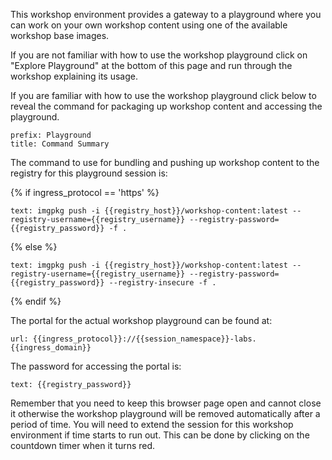 This workshop environment provides a gateway to a playground where you can work on your own workshop content using one of the available workshop base images.

If you are not familiar with how to use the workshop playground click on "Explore Playground" at the bottom of this page and run through the workshop explaining its usage.

If you are familiar with how to use the workshop playground click below to reveal the command for packaging up workshop content and accessing the playground.

```section:begin
prefix: Playground
title: Command Summary
```

The command to use for bundling and pushing up workshop content to the registry for this playground session is:

{% if ingress_protocol == 'https' %}

```workshop:copy
text: imgpkg push -i {{registry_host}}/workshop-content:latest --registry-username={{registry_username}} --registry-password={{registry_password}} -f .
```
{% else %}

```workshop:copy
text: imgpkg push -i {{registry_host}}/workshop-content:latest --registry-username={{registry_username}} --registry-password={{registry_password}} --registry-insecure -f .
```

{% endif %}

The portal for the actual workshop playground can be found at:

```dashboard:open-url
url: {{ingress_protocol}}://{{session_namespace}}-labs.{{ingress_domain}}
```

The password for accessing the portal is:

```workshop:copy
text: {{registry_password}}
```

Remember that you need to keep this browser page open and cannot close it otherwise the workshop playground will be removed automatically after a period of time. You will need to extend the session for this workshop environment if time starts to run out. This can be done by clicking on the countdown timer when it turns red.

```section:end
```
